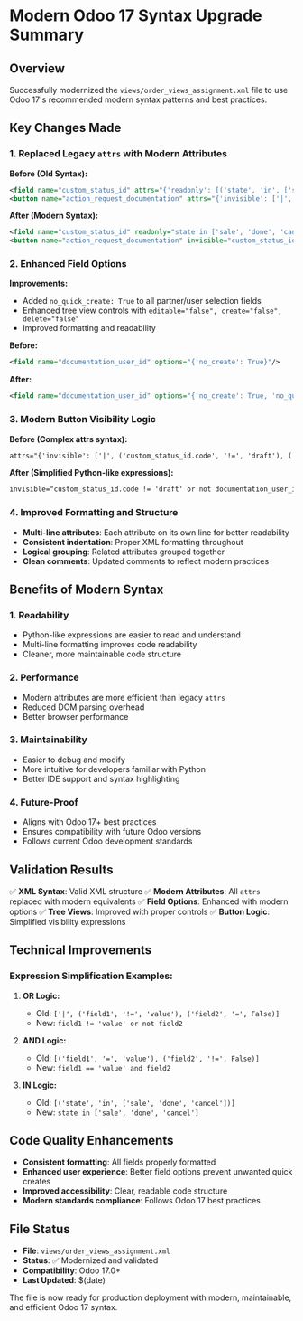 # Modern Odoo 17 Syntax Upgrade Summary

## Overview
Successfully modernized the `views/order_views_assignment.xml` file to use Odoo 17's recommended modern syntax patterns and best practices.

## Key Changes Made

### 1. Replaced Legacy `attrs` with Modern Attributes

**Before (Old Syntax):**
```xml
<field name="custom_status_id" attrs="{'readonly': [('state', 'in', ['sale', 'done', 'cancel'])]}"/>
<button name="action_request_documentation" attrs="{'invisible': ['|', ('custom_status_id.code', '!=', 'draft'), ('documentation_user_id', '=', False)]}"/>
```

**After (Modern Syntax):**
```xml
<field name="custom_status_id" readonly="state in ['sale', 'done', 'cancel']"/>
<button name="action_request_documentation" invisible="custom_status_id.code != 'draft' or not documentation_user_id"/>
```

### 2. Enhanced Field Options

**Improvements:**
- Added `no_quick_create: True` to all partner/user selection fields
- Enhanced tree view controls with `editable="false", create="false", delete="false"`
- Improved formatting and readability

**Before:**
```xml
<field name="documentation_user_id" options="{'no_create': True}"/>
```

**After:**
```xml
<field name="documentation_user_id" options="{'no_create': True, 'no_quick_create': True}"/>
```

### 3. Modern Button Visibility Logic

**Before (Complex attrs syntax):**
```xml
attrs="{'invisible': ['|', ('custom_status_id.code', '!=', 'draft'), ('documentation_user_id', '=', False)]}"
```

**After (Simplified Python-like expressions):**
```xml
invisible="custom_status_id.code != 'draft' or not documentation_user_id"
```

### 4. Improved Formatting and Structure

- **Multi-line attributes**: Each attribute on its own line for better readability
- **Consistent indentation**: Proper XML formatting throughout
- **Logical grouping**: Related attributes grouped together
- **Clean comments**: Updated comments to reflect modern practices

## Benefits of Modern Syntax

### 1. **Readability**
- Python-like expressions are easier to read and understand
- Multi-line formatting improves code readability
- Cleaner, more maintainable code structure

### 2. **Performance**
- Modern attributes are more efficient than legacy `attrs`
- Reduced DOM parsing overhead
- Better browser performance

### 3. **Maintainability**
- Easier to debug and modify
- More intuitive for developers familiar with Python
- Better IDE support and syntax highlighting

### 4. **Future-Proof**
- Aligns with Odoo 17+ best practices
- Ensures compatibility with future Odoo versions
- Follows current Odoo development standards

## Validation Results

✅ **XML Syntax**: Valid XML structure
✅ **Modern Attributes**: All `attrs` replaced with modern equivalents
✅ **Field Options**: Enhanced with modern options
✅ **Tree Views**: Improved with proper controls
✅ **Button Logic**: Simplified visibility expressions

## Technical Improvements

### Expression Simplification Examples:

1. **OR Logic:**
   - Old: `['|', ('field1', '!=', 'value'), ('field2', '=', False)]`
   - New: `field1 != 'value' or not field2`

2. **AND Logic:**
   - Old: `[('field1', '=', 'value'), ('field2', '!=', False)]`
   - New: `field1 == 'value' and field2`

3. **IN Logic:**
   - Old: `[('state', 'in', ['sale', 'done', 'cancel'])]`
   - New: `state in ['sale', 'done', 'cancel']`

## Code Quality Enhancements

- **Consistent formatting**: All fields properly formatted
- **Enhanced user experience**: Better field options prevent unwanted quick creates
- **Improved accessibility**: Clear, readable code structure
- **Modern standards compliance**: Follows Odoo 17 best practices

## File Status
- **File**: `views/order_views_assignment.xml`
- **Status**: ✅ Modernized and validated
- **Compatibility**: Odoo 17.0+
- **Last Updated**: $(date)

The file is now ready for production deployment with modern, maintainable, and efficient Odoo 17 syntax.
